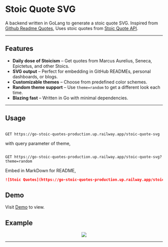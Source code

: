 # Stoic Quote SVG

A backend written in GoLang to generate a stoic quote SVG. Inspired
from [Github Readme Quotes](https://github.com/PiyushSuthar/github-readme-quotes), Uses stoic quotes from [Stoic Quote API](https://stoic.tekloon.net/stoic-quote).

---

## Features

-   **Daily dose of Stoicism** – Get quotes from Marcus Aurelius, Seneca, Epictetus, and other Stoics.
-   **SVG output** – Perfect for embedding in GitHub READMEs, personal dashboards, or blogs.
-   **Customizable themes** – Choose from predefined color schemes.
-   **Random theme support** – Use `theme=random` to get a different look each time.
-   **Blazing fast** – Written in Go with minimal dependencies.

---

## Usage

```http

GET https://go-stoic-quotes-production.up.railway.app/stoic-quote-svg
```

with query parameter of theme,

```http

GET https://go-stoic-quotes-production.up.railway.app/stoic-quote-svg?theme=random
```

Embed in MarkDown for README,

```markdown
![Stoic Quotes](https://go-stoic-quotes-production.up.railway.app/stoic-quote-svg?theme=moonlight)
```

## Demo

Visit <a href="https://go-stoic-quotes-production.up.railway.app/">Demo</a> to view.

## Example

<p align="center">
    <img src="https://go-stoic-quotes-production.up.railway.app/stoic-quote-svg?theme=random&t=1221">
</p>

---

